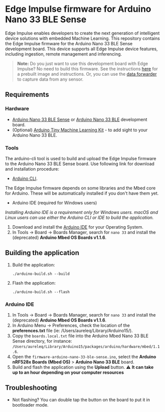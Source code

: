 # Edge Impulse firmware for Arduino Nano 33 BLE Sense

Edge Impulse enables developers to create the next generation of intelligent device solutions with embedded Machine Learning. This repository contains the Edge Impulse firmware for the Arduino Nano 33 BLE Sense development board. This device supports all Edge Impulse device features, including ingestion, remote management and inferencing.

> **Note:** Do you just want to use this development board with Edge Impulse? No need to build this firmware. See the instructions [here](https://docs.edgeimpulse.com/docs/arduino-nano-33-ble-sense) for a prebuilt image and instructions. Or, you can use the [data forwarder](https://docs.edgeimpulse.com/docs/cli-data-forwarder) to capture data from any sensor.

## Requirements

### Hardware

* [Arduino Nano 33 BLE Sense](https://store.arduino.cc/usa/nano-33-ble-sense) or [Arduino Nano 33 BLE](https://store.arduino.cc/usa/nano-33-ble) development board.
* (Optional) [Arduino Tiny Machine Learning Kit](https://store.arduino.cc/tiny-machine-learning-kit) - to add sight to your Arduino Nano 33 BLE.

### Tools

The arduino-cli tool is used to build and upload the Edge Impulse firmware to the Arduino Nano 33 BLE Sense board. Use following link for download and installation procedure:

* [Arduino CLI](https://arduino.github.io/arduino-cli/installation/).

The Edge Impulse firmware depends on some libraries and the Mbed core for Arduino. These will be automatically installed if you don't have them yet.

* Arduino IDE (required for Windows users)

_Installing Arduino IDE is a requirement only for Windows users. macOS and Linux users can use either the Arduino CLI or IDE to build the application._

1. Download and install the [Arduino IDE](https://www.arduino.cc/en/software) for your Operating System.
1. In Tools -> Board -> Boards Manager, search for `nano 33` and install the (deprecated) **Arduino Mbed OS Boards v1.1.6**.

## Building the application

1. Build the application:

    ```
    ./arduino-build.sh --build
    ```

1. Flash the application:

    ```
    ./arduino-build.sh --flash
    ```

### Arduino IDE

1. In Tools -> Board -> Boards Manager, search for `nano 33` and install the (deprecated) ****Arduino Mbed OS Boards v1.1.6****.
1. In Arduino Menu -> Preferences, check the location of the **preferences.txt** file (ie: /Users/aureleq/Library/Arduino15/).
1. Copy the `boards.local.txt` file into the Arduino Mbed Nano 33 BLE Sense directory, for instance:
`/Users/aureleq/Library/Arduino15/packages/arduino/hardware/mbed/1.1.6`.
1. Open the `firmware-arduino-nano-33-ble-sense.ino`, select the **Arduino nRF528x Boards (Mbed OS)** > **Arduino Nano 33 BLE** board.
1. Build and flash the application using the **Upload** button. :warning: **It can take up to an hour depending on your computer resources**

## Troubleshooting

* Not flashing? You can double tap the button on the board to put it in bootloader mode.
